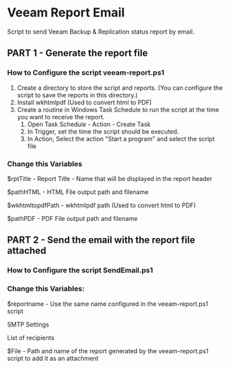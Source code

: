 # Veeam Report Email

Script to send Veeam Backup & Replication status report by email.

## PART 1 - Generate the report file

### How to Configure the script veeam-report.ps1

1. Create a directory to store the script and reports. (You can configure the script to save the reports in this directory.)
2. Install wkhtmlpdf (Used to convert html to PDF)
3. Create a routine in Windows Task Schedule to run the script at the time you want to receive the report.
    1.    Open Task Schedule - Action - Create Task
    2.    In Trigger, set the time the script should be executed.
    3.    In Action, Select the action "Start a program" and select the script file

### Change this Variables

$rptTitle - Report Title - Name that will be displayed in the report header

$pathHTML - HTML File output path and filename

$wkhtmltopdfPath - wkhtmlpdf path (Used to convert html to PDF)

$pathPDF - PDF File output path and filename


## PART 2 - Send the email with the report file attached

### How to Configure the script SendEmail.ps1

### Change this Variables:

$reportname - Use the same name configured in the veeam-report.ps1 script

SMTP Settings

List of recipients

$File - Path and name of the report generated by the veeam-report.ps1 script to add it as an attachment
